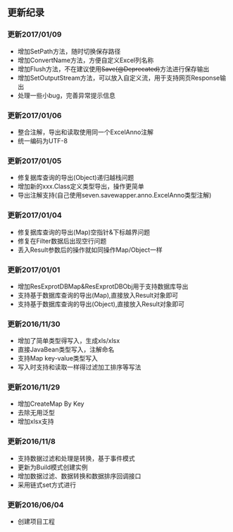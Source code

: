 ## 更新纪录

### 更新2017/01/09
* 增加SetPath方法，随时切换保存路径
* 增加ConvertName方法，方便自定义Excel列名称
* 增加Flush方法，不在建议使用~~Save(@Deprecated)~~方法进行保存输出
* 增加SetOutputStream方法，可以放入自定义流，用于支持网页Response输出
* 处理一些小bug，完善异常提示信息

### 更新2017/01/06
* 整合注解，导出和读取使用同一个ExcelAnno注解
* 统一编码为UTF-8

### 更新2017/01/05
* 修复据库查询的导出(Object)递归越栈问题
* 增加新的xxx.Class定义类型导出，操作更简单
* 导出注解支持(自己使用seven.savewapper.anno.ExcelAnno类型注解)

### 更新2017/01/04
* 修复据库查询的导出(Map)空指针&下标越界问题
* 修复在Filter数据后出现空行问题
* 丢入Result参数后的操作就如同操作Map/Object一样

### 更新2017/01/01
* 增加ResExprotDBMap&ResExprotDBObj用于支持数据库导出
* 支持基于数据库查询的导出(Map),直接放入Result对象即可
* 支持基于数据库查询的导出(Object),直接放入Result对象即可

### 更新2016/11/30
* 增加了简单类型得写入，生成xls/xlsx
* 直接JavaBean类型写入，注解命名
* 支持Map key-value类型写入
* 写入时支持和读取一样得过滤加工排序等写法

### 更新2016/11/29
* 增加CreateMap By Key
* 去除无用泛型
* 增加xlsx支持

### 更新2016/11/8
* 支持数据过滤和处理是转换，基于事件模式
* 更新为Build模式创建实例
* 增加数据过滤、数据转换和数据排序回调接口
* 采用链式set方式进行

### 更新2016/06/04
* 创建项目工程
